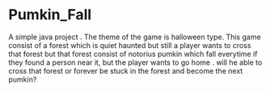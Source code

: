 # Pumkin_Fall
A simple java project .
The theme of the game is halloween type.
This game consist of a forest which is quiet haunted but still a player wants to cross that forest but that forest consist of notorius pumkin which fall everytime if they found a person near it, but the player wants  to go home .
will he able to cross that forest or forever be stuck in the forest and become the next pumkin?


